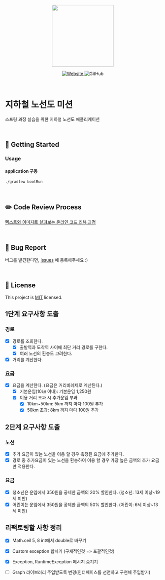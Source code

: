 <p align="center">
    <img width="200px;" src="https://raw.githubusercontent.com/woowacourse/atdd-subway-admin-frontend/master/images/main_logo.png"/>
</p>
<p align="center">
  <a href="https://techcourse.woowahan.com/c/Dr6fhku7" alt="woowacuorse subway">
    <img alt="Website" src="https://img.shields.io/website?url=https%3A%2F%2Fedu.nextstep.camp%2Fc%2FR89PYi5H">
  </a>
  <img alt="GitHub" src="https://img.shields.io/github/license/woowacourse/atdd-subway-path">
</p>

<br>

# 지하철 노선도 미션

스프링 과정 실습을 위한 지하철 노선도 애플리케이션

<br>

## 🚀 Getting Started

### Usage

#### application 구동

```
./gradlew bootRun
```

<br>

## ✏️ Code Review Process

[텍스트와 이미지로 살펴보는 온라인 코드 리뷰 과정](https://github.com/next-step/nextstep-docs/tree/master/codereview)

<br>

## 🐞 Bug Report

버그를 발견한다면, [Issues](https://github.com/woowacourse/atdd-subway-path/issues) 에 등록해주세요 :)

<br>

## 📝 License

This project is [MIT](https://github.com/woowacourse/atdd-subway-path/blob/master/LICENSE) licensed.

## 1단계 요구사항 도출

### 경로

- [x] 경로를 조회한다.
    - [x] 출발역과 도착역 사이에 최단 거리 경로를 구한다.
    - [x] 여러 노선의 환승도 고려한다.
- [x] 거리를 계산한다.

### 요금

- [x] 요금을 계산한다. (요금은 거리비례제로 계산된다.)
    - [x] 기본운임(10㎞ 이내): 기본운임 1,250원 
    - [x] 이용 거리 초과 시 추가운임 부과 
      - [x] 10km~50km: 5km 까지 마다 100원 추가 
      - [x] 50km 초과: 8km 까지 마다 100원 추가

## 2단계 요구사항 도출

### 노선

- [x] 추가 요금이 있는 노선을 이용 할 경우 측정된 요금에 추가한다.
- [x] 경로 중 추가요금이 있는 노선을 환승하여 이용 할 경우 가장 높은 금액의 추가 요금만 적용한다.

### 요금
- [x] 청소년은 운임에서 350원을 공제한 금액의 20% 할인한다. (청소년: 13세 이상~19세 미만)
- [x] 어린이는 운임에서 350원을 공제한 금액의 50% 할인한다. (어린이: 6세 이상~13세 미만)

## 리팩토링할 사항 정리
- [x] Math.ceil 5, 8 int에서 double로 바꾸기
- [x] Custom exception 합치기 (구체적인것 => 포괄적인것)
- [x] Exception, RuntimeException 메시지 숨기기
- [ ] Graph 라이브러리 주입받도록 변경(인터페이스를 선언하고 구현체 주입받기)

